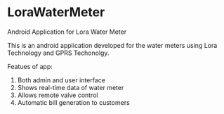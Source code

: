 # LoraWaterMeter
Android Application for Lora Water Meter

This is an android application developed for the water meters using Lora Technology and GPRS Techonolgy.

Featues of app:
  1. Both admin and user interface
  2. Shows real-time data of water meter
  3. Allows remote valve control
  4. Automatic bill generation to customers
